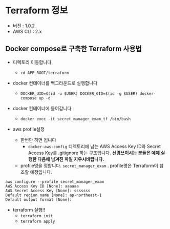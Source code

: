 # Terraform 정보
- 버전 : 1.0.2
- AWS CLI : 2.x

## Docker compose로 구축한 Terraform 사용법
- 디렉토리 이동합니다
  - `cd APP_ROOT/terraform`

- docker 컨테이너를 백그라운드로 실행합니다
  - `DOCKER_UID=$(id -u $USER) DOCKER_GID=$(id -g $USER) docker-compose up -d`

- docker 컨테이너에 들어갑니다
  - `docker exec -it secret_manager_exam_tf /bin/bash`

- aws profile설정
  - 한번만 하면 됩니다
    - `docker-aws-config` 디렉토리에 남는 AWS Access Key ID와 Secret Access Key를 .gitignore 하는 구조입니다. **신경쓰이시는 분들은 예제 실행한 다음에 남겨진 파일 지우시바랍니다.**
  - profile명을 정합니다. `secret_manager_exam` . profile명은 Terraform이 참조할 예정입니다.
```
aws configure --profile secret_manager_exam
AWS Access Key ID [None]: aaaaaa
AWS Secret Access Key [None]: sssssss
Default region name [None]: ap-northeast-1
Default output format [None]:
```

- terraform 실행!!
  - `terraform init`
  - `terraform apply`